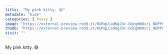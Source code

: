 ```yaml
---
title:  "My pink kitty. 😅"
metadate: "hide"
categories: [ Pussy ]
image: "https://external-preview.redd.it/KURqLCadKgJOc-OdzgNWOiri_NDPPCyGsULDjee6mWk.jpg?auto=webp&s=b78feb19253324f8c41d1b0f25d468621327552d"
thumb: "https://external-preview.redd.it/KURqLCadKgJOc-OdzgNWOiri_NDPPCyGsULDjee6mWk.jpg?width=1080&crop=smart&auto=webp&s=bc6364ec468f71d241849edcb4e78c0b86281021"
visit: ""
---
```

My pink kitty. 😅
